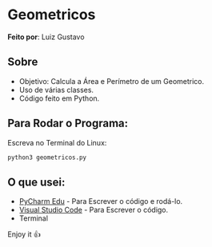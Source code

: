 # Geometricos

**Feito por**: Luiz Gustavo

Sobre
---
- Objetivo: Calcula a Área e Perímetro de um Geometrico.
- Uso de várias classes.
- Código feito em Python.

Para Rodar o Programa:
---
Escreva no Terminal do Linux:

```sh
python3 geometricos.py
```

O que usei:
---
- [PyCharm Edu](https://www.jetbrains.com/pycharm-edu/download/#section=windows) - Para Escrever o código e rodá-lo.
- [Visual Studio Code](https://code.visualstudio.com/) - Para Escrever o código.
- Terminal

Enjoy it :+1:
